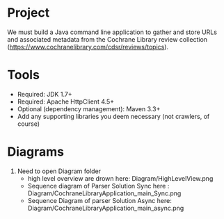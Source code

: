 # Project
We must build a Java command line application to gather and store URLs and associated metadata from
the Cochrane Library review collection (https://www.cochranelibrary.com/cdsr/reviews/topics).

# Tools
* Required: JDK 1.7+
*  Required: Apache HttpClient 4.5+
* Optional (dependency management): Maven 3.3+
* Add any supporting libraries you deem necessary (not crawlers, of course)

# Diagrams
1. Need to open Diagram folder
	- high level overview are drown here: Diagram/HighLevelView.png
	- Sequence diagram of Parser Solution Sync here : Diagram/CochraneLibraryApplication_main_Sync.png
	- Sequence Diagram of parser Solution Async here: Diagram/CochraneLibraryApplication_main_async.png
	
	
	
